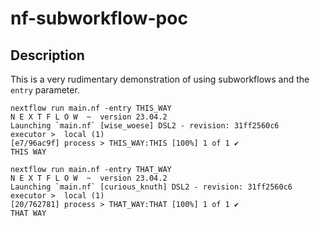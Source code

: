 # nf-subworkflow-poc

## Description

This is a very rudimentary demonstration of using subworkflows and the `entry` parameter.

```
nextflow run main.nf -entry THIS_WAY
N E X T F L O W  ~  version 23.04.2
Launching `main.nf` [wise_woese] DSL2 - revision: 31ff2560c6
executor >  local (1)
[e7/96ac9f] process > THIS_WAY:THIS [100%] 1 of 1 ✔
THIS WAY
```

```
nextflow run main.nf -entry THAT_WAY
N E X T F L O W  ~  version 23.04.2
Launching `main.nf` [curious_knuth] DSL2 - revision: 31ff2560c6
executor >  local (1)
[20/762781] process > THAT_WAY:THAT [100%] 1 of 1 ✔
THAT WAY
```

